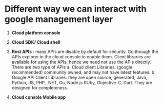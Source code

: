 # Different way we can interact with google management layer

1. **Cloud platform console**
2. **Cloud SDK/ Cloud shell**
3. **Rest APIs** : many APIs are disable by default for security. Go through the APIs  explorer in the cloud console to enable them. Client libraries are available for using the APIs, hence we need not use the APIs directly. There are two type of APIs
  a. Cloud client Libraries: (google recommended) community owned, and may not have latest features.
  b. Google API Client Libraries: they are open source, generated, Java, Python, JS, PHP, .NET, Go, Node.js RUby, Objective-C, Dart. They are designed for completeness.

4. **Cloud console Mobile app**
